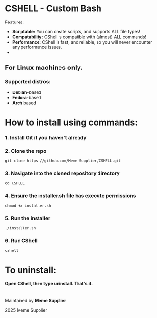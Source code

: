 # CSHELL - Custom Bash

Features:

- **Scriptable:** You can create scripts, and supports ALL file types!
- **Compatability:** CShell is compatible with (almost) ALL commands!
- **Performance:** CShell is fast, and reliable, so you will never encounter any performance issues.
- 

## For **Linux** machines only.
### Supported distros:
- **Debian**-based
- **Fedora**-based
- **Arch** based

#
# How to install using commands:

### 1. Install Git if you haven't already

### 2. Clone the repo
`git clone https://github.com/Meme-Supplier/CSHELL.git`

### 3. Navigate into the cloned repository directory
`cd CSHELL`

### 4. Ensure the installer.sh file has execute permissions
`chmod +x installer.sh`

### 5. Run the installer
`./installer.sh`

### 6. Run CShell
`cshell`

#
# To uninstall:
**Open CShell, then type uninstall. That's it.**

#
Maintained by **Meme Supplier**

2025 Meme Supplier
